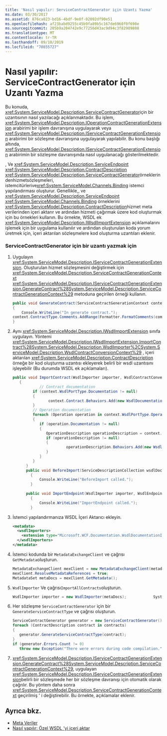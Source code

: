 ```yaml
---
title: 'Nasıl yapılır: ServiceContractGenerator için Uzantı Yazma'
ms.date: 03/30/2017
ms.assetid: 876ca823-bd16-4bdf-9e0f-02092df90e51
ms.openlocfilehash: af23babd9255c45b9fa89b5c167de6960f0f690e
ms.sourcegitcommit: 205b9a204742e9c77256d43ac9d94c3f82909808
ms.translationtype: MT
ms.contentlocale: tr-TR
ms.lasthandoff: 09/10/2019
ms.locfileid: "70855727"
---
```

# <a name="how-to-write-an-extension-for-the-servicecontractgenerator"></a>Nasıl yapılır: ServiceContractGenerator için Uzantı Yazma
Bu konuda, <xref:System.ServiceModel.Description.ServiceContractGenerator>için bir uzantısının nasıl yazılacağı açıklanmaktadır. Bu işlem, <xref:System.ServiceModel.Description.IOperationContractGenerationExtension> arabirimi bir işlem davranışına uygulayarak veya <xref:System.ServiceModel.Description.IServiceContractGenerationExtension> arabirimi bir sözleşme davranışına uygulayarak yapılabilir. Bu konu başlığı altında, <xref:System.ServiceModel.Description.IServiceContractGenerationExtension> arabirimin bir sözleşme davranışında nasıl uygulanacağı gösterilmektedir.  
  
 , Ve <xref:System.ServiceModel.Description.ServiceEndpoint> <xref:System.ServiceModel.Description.ContractDescription> <xref:System.ServiceModel.Description.ServiceContractGenerator>örneklerindenhizmetsözleşmeleri, istemcitürlerive<xref:System.ServiceModel.Channels.Binding> istemci yapılandırması oluşturur. Genellikle,, ve <xref:System.ServiceModel.Description.ServiceEndpoint> <xref:System.ServiceModel.Channels.Binding> örneklerini <xref:System.ServiceModel.Description.ContractDescription>hizmet meta verilerinden içeri aktarır ve ardından hizmeti çağırmak üzere kod oluşturmak için bu örnekleri kullanın. Bu örnekte, WSDL ek <xref:System.ServiceModel.Description.IWsdlImportExtension> açıklamalarını işlemek için bir uygulama kullanılır ve ardından oluşturulan koda yorum üretmek için, içeri aktarılan sözleşmelere kod oluşturma uzantıları eklenir.  
  
### <a name="to-write-an-extension-for-the-servicecontractgenerator"></a>ServiceContractGenerator için bir uzantı yazmak için  
  
1. Uygulayın <xref:System.ServiceModel.Description.IServiceContractGenerationExtension>. Oluşturulan hizmet sözleşmesini değiştirmek için <xref:System.ServiceModel.Description.ServiceContractGenerationContext> <xref:System.ServiceModel.Description.IServiceContractGenerationExtension.GenerateContract%28System.ServiceModel.Description.ServiceContractGenerationContext%29> metoduna geçirilen örneği kullanın.  
  
    ```csharp
    public void GenerateContract(ServiceContractGenerationContext context)  
    {  
        Console.WriteLine("In generate contract.");  
    context.ContractType.Comments.AddRange(Formatter.FormatComments(commentText));  
    }  
    ```  
  
2. Aynı <xref:System.ServiceModel.Description.IWsdlImportExtension> sınıfa uygulayın. Yöntemi <xref:System.ServiceModel.Description.IWsdlImportExtension.ImportContract%28System.ServiceModel.Description.WsdlImporter%2CSystem.ServiceModel.Description.WsdlContractConversionContext%29> , içeri aktarılan <xref:System.ServiceModel.Description.ContractDescription> örneğe bir kod oluşturma uzantısı ekleyerek belirli bir wsdl uzantısını işleyebilir (Bu durumda WSDL ek açıklamaları).  
  
    ```csharp
    public void ImportContract(WsdlImporter importer, WsdlContractConversionContext context)  
       {  
                // Contract documentation  
             if (context.WsdlPortType.Documentation != null)  
             {  
                    context.Contract.Behaviors.Add(new WsdlDocumentationImporter(context.WsdlPortType.Documentation));  
             }  
             // Operation documentation  
             foreach (Operation operation in context.WsdlPortType.Operations)  
             {  
                if (operation.Documentation != null)  
                {  
                   OperationDescription operationDescription = context.Contract.Operations.Find(operation.Name);  
                   if (operationDescription != null)  
                   {  
                            operationDescription.Behaviors.Add(new WsdlDocumentationImporter(operation.Documentation));  
                   }  
                }  
             }  
          }  
          public void BeforeImport(ServiceDescriptionCollection wsdlDocuments, XmlSchemaSet xmlSchemas, ICollection<XmlElement> policy)   
            {  
                Console.WriteLine("BeforeImport called.");  
            }  
  
          public void ImportEndpoint(WsdlImporter importer, WsdlEndpointConversionContext context)   
            {  
                Console.WriteLine("ImportEndpoint called.");  
            }  
    ```  
  
3. İstemci yapılandırmanıza WSDL İçeri Aktarıcı ekleyin.  
  
    ```xml  
    <metadata>  
      <wsdlImporters>  
        <extension type="Microsoft.WCF.Documentation.WsdlDocumentationImporter, WsdlDocumentation" />  
      </wsdlImporters>  
    </metadata>  
    ```  
  
4. İstemci kodunda bir `MetadataExchangeClient` ve çağrısı `GetMetadata`oluşturun.  
  
    ```csharp  
    MetadataExchangeClient mexClient = new MetadataExchangeClient(metadataAddress);  
    mexClient.ResolveMetadataReferences = true;  
    MetadataSet metaDocs = mexClient.GetMetadata();  
    ```  
  
5. `WsdlImporter` Ve çağrısı`ImportAllContracts`oluşturun.  
  
    ```csharp  
    WsdlImporter importer = new WsdlImporter(metaDocs);            System.Collections.ObjectModel.Collection<ContractDescription> contracts = importer.ImportAllContracts();  
    ```  
  
6. Her sözleşme `ServiceContractGenerator` için bir `GenerateServiceContractType` ve çağrısı oluşturun.  
  
    ```csharp  
    ServiceContractGenerator generator = new ServiceContractGenerator();  
    foreach (ContractDescription contract in contracts)  
    {  
       generator.GenerateServiceContractType(contract);  
    }  
    if (generator.Errors.Count != 0)  
       throw new Exception("There were errors during code compilation.");  
    ```  
  
7. <xref:System.ServiceModel.Description.IServiceContractGenerationExtension.GenerateContract%28System.ServiceModel.Description.ServiceContractGenerationContext%29>, uygulayan <xref:System.ServiceModel.Description.IServiceContractGenerationExtension>belirli bir sözleşmede her bir sözleşme davranışı için otomatik olarak çağrılır. Bu yöntem daha sonra <xref:System.ServiceModel.Description.ServiceContractGenerationContext> geçirilmiş ' i değiştirebilir. Bu örnekte, açıklamalar eklenir.  
  
## <a name="see-also"></a>Ayrıca bkz.

- [Meta Veriler](../feature-details/metadata.md)
- [Nasıl yapılır: Özel WSDL 'yi içeri aktar](how-to-import-custom-wsdl.md)
